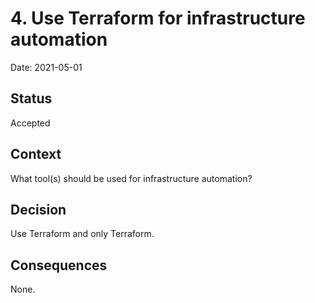 # 4. Use Terraform for infrastructure automation

Date: 2021-05-01

## Status

Accepted

## Context

What tool(s) should be used for infrastructure automation?

## Decision

Use Terraform and only Terraform.

## Consequences

None.
